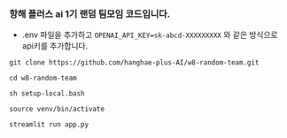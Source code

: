 ### 항해 플러스 ai 1기 랜덤 팀모임 코드입니다.
- .env 파일을 추가하고 `OPENAI_API_KEY=sk-abcd-XXXXXXXXX` 와 같은 방식으로 api키를 추가합니다.

```
git clone https://github.com/hanghae-plus-AI/w8-random-team.git

cd w8-random-team

sh setup-local.bash

source venv/bin/activate

streamlit run app.py
```